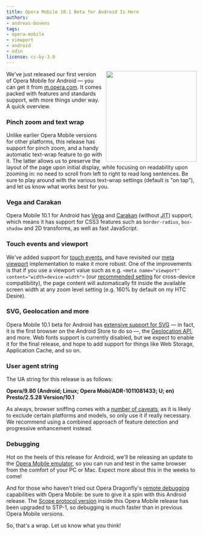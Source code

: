 ```yaml
---
title: Opera Mobile 10.1 Beta for Android Is Here
authors:
- andreas-bovens
tags:
- opera-mobile
- viewport
- android
- odin
license: cc-by-3.0
---
```


<img src="{{ page.id }}/scrn-android.png" style="float: right; margin: 0 0 3px 10px; width: 240px;" />
<p>We&#39;ve just released our first version of Opera Mobile for Android — you can get it from <a href="http://m.opera.com/">m.opera.com</a>. It comes packed with features and standards support, with more things under way. A quick overview.</p>
<h3>Pinch zoom and text wrap</h3>
<p>Unlike earlier Opera Mobile versions for other platforms, this release has support for pinch zoom, and a handy automatic text-wrap feature to go with it. The latter allows us to preserve the layout of the page upon initial display, while focusing on readability upon zooming in: no need to scroll from left to right to read long sentences. Be sure to play around with the various text-wrap settings (default is &quot;on tap&quot;), and let us know what works best for you.</p>
<h3>Vega and Carakan</h3>
<p>Opera Mobile 10.1 for Android has <a href="http://my.opera.com/core/blog/2009/02/04/vega?id=2953968">Vega</a> and <a href="http://my.opera.com/core/blog/2009/12/22/carakan-revisited">Carakan</a> (without <abbr title="Just-in-time compilation">JIT</abbr>) support, which means it has support for CSS3 features such as <code>border-radius</code>, <code>box-shadow</code> and 2D transforms, as well as fast JavaScript.</p>
<h3>Touch events and viewport</h3>
<p>We&#39;ve added support for <a href="http://developer.apple.com/library/safari/#documentation/AppleApplications/Reference/SafariWebContent/HandlingEvents/HandlingEvents.html">touch events</a>, and have revisited our <a href="http://developer.apple.com/library/safari/#documentation/AppleApplications/Reference/SafariWebContent/UsingtheViewport/UsingtheViewport.html">meta viewport</a> implementation to make it more robust. One of the improvements is that if you use a viewport value such as e.g. <code>&lt;meta name=&quot;viewport&quot; content=&quot;width=device-width&quot;&gt;</code> (our <a href="https://dev.opera.com/articles/view/the-mobile-web-optimization-guide/#viewport">recommended setting</a> for cross-device compatibility), the page content will automatically fit inside the available screen width at any zoom level setting (e.g. 160% by default on my HTC Desire).</p>
<h3>SVG, Geolocation and more</h3>
<p>Opera Mobile 10.1 beta for Android has <a href="http://www.opera.com/docs/specs/presto25/#supporttables_collapsed">extensive support for SVG</a> — in fact, it is the first browser on the Android Store to do so —, the <a href="https://dev.opera.com/articles/view/how-to-use-the-w3c-geolocation-api/">Geolocation API</a>, and more. Web fonts support is currently disabled, but we expect to enable it for the final release, and hope to add support for things like Web Storage, Application Cache, and so on.</p>
<h3>User agent string</h3>
<p>The UA string for this release is as follows:</p>
<p><strong>Opera/9.80 (Android; Linux; Opera Mobi/ADR-1011081433; U; en) Presto/2.5.28 Version/10.1</strong></p>
<p>As always, browser sniffing comes with a <a href="https://dev.opera.com/articles/view/the-mobile-web-optimization-guide/#strategy-2">number of caveats</a>, as it is likely to exclude certain platforms and models, so only use it if really necessary. We recommend using a combined approach of feature detection and progressive enhancement instead.</p>
<h3>Debugging</h3>
<p>Hot on the heels of this release for Android, we&#39;ll be releasing an update to the <a href="http://www.opera.com/developer/tools/">Opera Mobile emulator</a>, so you can run and test in the same browser from the comfort of your PC or Mac. Expect more about this in the weeks to come!</p>
<p>And for those who haven&#39;t tried out Opera Dragonfly&#39;s <a href="https://dev.opera.com/articles/view/remote-debugging-with-opera-dragonfly/">remote debugging</a> capabilities with Opera Mobile: be sure to give it a spin with this Android release. The <a href="http://dragonfly.opera.com/app/scope-interface/">Scope protocol version</a> inside this Opera Mobile release has been upgraded to STP-1, so debugging is much faster than in previous Opera Mobile versions.</p>
<p>So, that&#39;s a wrap. Let us know what you think!</p>
